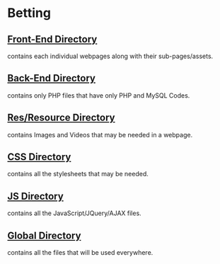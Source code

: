 # Betting
## [Front-End Directory](https://www.github.com/akhileshboodhun/Betting/tree/Aks/frontend)
contains each individual webpages along with their sub-pages/assets.
## [Back-End Directory](https://www.github.com/akhileshboodhun/Betting/tree/Aks/backend)
contains only PHP files that have only PHP and MySQL Codes.
## [Res/Resource Directory](https://www.github.com/akhileshboodhun/Betting/tree/Aks/res)
contains Images and Videos that may be needed in a webpage.
## [CSS Directory](https://www.github.com/akhileshboodhun/Betting/tree/Aks/css)
contains all the stylesheets that may be needed.
## [JS Directory](https://www.github.com/akhileshboodhun/Betting/tree/Aks/js)
contains all the JavaScript/JQuery/AJAX files.
## [Global Directory](https://www.github.com/akhileshboodhun/Betting/tree/Aks/global)
contains all the files that will be used everywhere.
